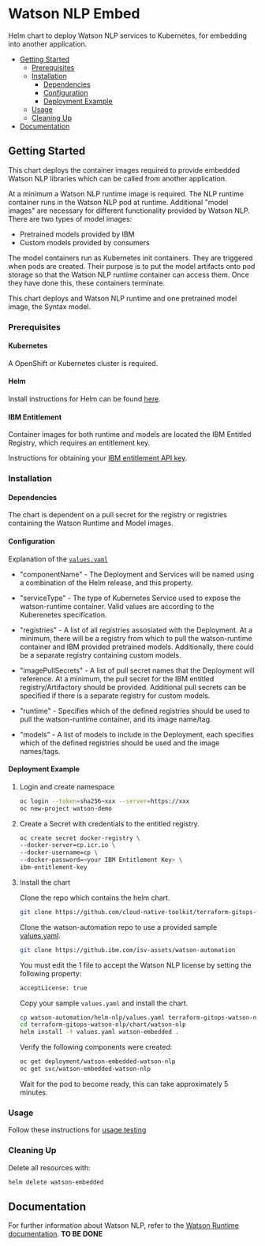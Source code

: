 # Watson NLP Embed

Helm chart to deploy Watson NLP services to Kubernetes, for embedding into another application.

- [Getting Started](#getting-started)
  - [Prerequisites](#prerequisites)
  - [Installation](#installation)
    - [Dependencies](#dependencies)
    - [Configuration](#configuration)
    - [Deployment Example](#deployment-example)
  - [Usage](#usage)
  - [Cleaning Up](#cleaning-up)
- [Documentation](#documentation)

## Getting Started

This chart deploys the container images required to provide embedded Watson NLP libraries which can be called from another application.

At a minimum a Watson NLP runtime image is required. The NLP runtime container runs in the Watson NLP pod at runtime. Additional "model images" are necessary for different functionality provided by Watson NLP. There are two types of model images:

- Pretrained models provided by IBM
- Custom models provided by consumers

The model containers run as Kubernetes init containers. They are triggered when pods are created. Their purpose is to put the model artifacts onto pod storage so that the Watson NLP runtime container can access them. Once they have done this, these containers terminate.

This chart deploys and Watson NLP runtime and one pretrained model image, the Syntax model.

### Prerequisites

#### **Kubernetes**

A OpenShift or Kubernetes cluster is required.

#### **Helm**

Install instructions for Helm can be found [here](https://helm.sh/docs/intro/install/).

#### **IBM Entitlement**

Container images for both runtime and models are located the IBM Entitled Registry, which requires an entitlement key.

Instructions for obtaining your [IBM entitlement API key](https://www.ibm.com/docs/en/cloud-paks/cp-data/4.5.x?topic=information-obtaining-your-entitlement-api-key).

### Installation

#### Dependencies

The chart is dependent on a pull secret for the registry or registries containing the Watson Runtime and Model images.

#### Configuration

Explanation of the [`values.yaml`](../helm-nlp/values.yaml)

- "componentName" - The Deployment and Services will be named using a combination of the Helm release, and this property.

- "serviceType" - The type of Kubernetes Service used to expose the watson-runtime container. Valid values are according to the Kuberenetes specification.

- "registries" - A list of all registries assosiated with the Deployment. At a minimum, there will be a registry from which to pull the watson-runtime container and IBM provided pretrained models. Additionally, there could be a separate registry containing custom models.

- "imagePullSecrets" - A list of pull secret names that the Deployment will reference. At a minimum, the pull secret for the IBM entitled registry/Artifactory should be provided. Additional pull secrets can be specified if there is a separate registry for custom models.

- "runtime" - Specifies which of the defined registries should be used to pull the watson-runtime container, and its image name/tag.

- "models" - A list of models to include in the Deployment, each specifies which of the defined registries should be used and the image names/tags.

#### Deployment Example

1. Login and create namespace

   ```sh
   oc login --token=sha256~xxx --server=https://xxx
   oc new-project watson-demo
    ```

2. Create a Secret with credentials to the entitled registry.

   ```sh
   oc create secret docker-registry \
   --docker-server=cp.icr.io \
   --docker-username=cp \
   --docker-password=<your IBM Entitlement Key> \
   ibm-entitlement-key
   ```

3. Install the chart

   Clone the repo which contains the helm chart.

   ```sh
   git clone https://github.com/cloud-native-toolkit/terraform-gitops-watson-nlp
   ```

   Clone the watson-automation repo to use a provided sample [values.yaml](../helm-nlp/values.yaml).

   ```sh
   git clone https://github.ibm.com/isv-assets/watson-automation
   ```

   You must edit the 1 file to accept the Watson NLP license by setting the following property:

   ```sh
   acceptLicense: true
   ```

   Copy your sample `values.yaml` and install the chart.

   ```sh
   cp watson-automation/helm-nlp/values.yaml terraform-gitops-watson-nlp/chart/watson-nlp/values.yaml
   cd terraform-gitops-watson-nlp/chart/watson-nlp
   helm install -f values.yaml watson-embedded .
   ```

   Verify the following components were created:

   ```sh
   oc get deployment/watson-embedded-watson-nlp
   oc get svc/watson-embedded-watson-nlp
   ```

   Wait for the pod to become ready, this can take approximately 5 minutes.

### Usage

Follow these instructions for [usage testing](../README.md#usage)

### Cleaning Up

Delete all resources with:

```sh
helm delete watson-embedded
```

## Documentation

For further information about Watson NLP, refer to the [Watson Runtime documentation](https://pages.github.ibm.com/ai-foundation/watson-runtime/current/). **TO BE DONE**
